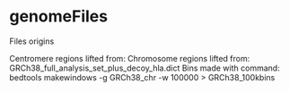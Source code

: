 # genomeFiles
Files origins

Centromere regions lifted from: 
Chromosome regions lifted from: GRCh38_full_analysis_set_plus_decoy_hla.dict
Bins made with command: bedtools makewindows -g GRCh38_chr -w 100000 > GRCh38_100kbins

